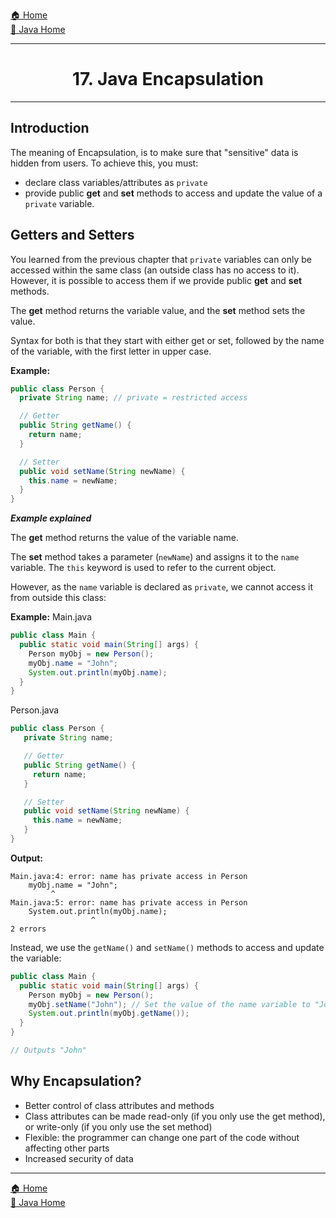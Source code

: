 [🏠 Home](../../../README.md) <br/>
[🍵 Java Home](../Java.md)

<hr/>

<h1 style="text-align: center">17. Java Encapsulation</h1>

<hr/>

## Introduction
The meaning of Encapsulation, is to make sure that "sensitive" data is hidden from users. To achieve this, you must:
- declare class variables/attributes as `private`
- provide public **get** and **set** methods to access and update the value of a `private` variable.

## Getters and Setters

You learned from the previous chapter that `private` variables can only be accessed within the same class (an outside class has no access to it). However, it is possible to access them if we provide public **get** and **set** methods.

The **get** method returns the variable value, and the **set** method sets the value.

Syntax for both is that they start with either get or set, followed by the name of the variable, with the first letter in upper case.

**Example:**
```java
public class Person {
  private String name; // private = restricted access

  // Getter
  public String getName() {
    return name;
  }

  // Setter
  public void setName(String newName) {
    this.name = newName;
  }
}
```
***Example explained***

The **get** method returns the value of the variable name.

The **set** method takes a parameter (`newName`) and assigns it to the `name` variable. The `this` keyword is used to refer to the current object.

However, as the `name` variable is declared as `private`, we cannot access it from outside this class:

**Example:**
Main.java
```java
public class Main {
  public static void main(String[] args) {
    Person myObj = new Person();
    myObj.name = "John";
    System.out.println(myObj.name);
  }
}
```
Person.java
```java
public class Person {
   private String name;

   // Getter
   public String getName() {
     return name;
   }

   // Setter
   public void setName(String newName) {
     this.name = newName;
   }
}
```

**Output:**
```
Main.java:4: error: name has private access in Person
    myObj.name = "John";
         ^
Main.java:5: error: name has private access in Person
    System.out.println(myObj.name);
                  ^
2 errors
```

Instead, we use the `getName()` and `setName()` methods to access and update the variable:
```java
public class Main {
  public static void main(String[] args) {
    Person myObj = new Person();
    myObj.setName("John"); // Set the value of the name variable to "John"
    System.out.println(myObj.getName());
  }
}

// Outputs "John"
```

## Why Encapsulation?

- Better control of class attributes and methods
- Class attributes can be made read-only (if you only use the get method), or write-only (if you only use the set method)
- Flexible: the programmer can change one part of the code without affecting other parts
- Increased security of data

<hr/>

[🏠 Home](../../../README.md) <br/>
[🍵 Java Home](../Java.md)